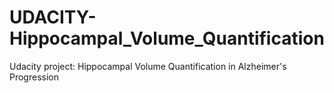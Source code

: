 # UDACITY-Hippocampal_Volume_Quantification
Udacity project: Hippocampal Volume Quantification in Alzheimer's Progression
